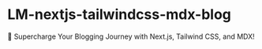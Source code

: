 # LM-nextjs-tailwindcss-mdx-blog
🚀 Supercharge Your Blogging Journey with Next.js, Tailwind CSS, and MDX!
